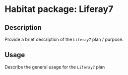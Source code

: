 # Habitat package: Liferay7

## Description

Provide a brief description of the `Liferay7` plan / purpose.

## Usage

Describe the general usage for the `Liferay7` plan

